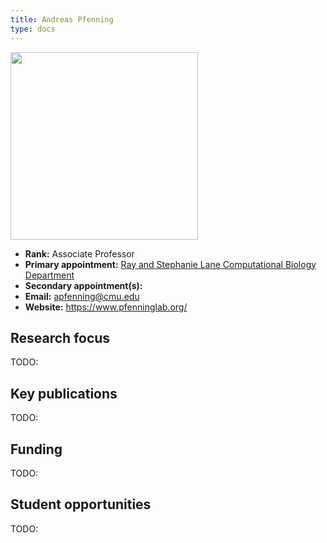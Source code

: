 ```yaml
---
title: Andreas Pfenning
type: docs
---
```


<img src="https://cbd.cmu.edu/images/scs_comp-bio_andreas-pfenning_2017_002.jpg" width="300px">

-   **Rank:** Associate Professor
-   **Primary appointment:** [Ray and Stephanie Lane Computational Biology Department](https://cbd.cmu.edu/)
-   **Secondary appointment(s):**
-   **Email:** <apfenning@cmu.edu>
-   **Website:** <https://www.pfenninglab.org/>

## Research focus

TODO:

## Key publications

TODO:

## Funding

TODO:

## Student opportunities

TODO:
